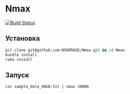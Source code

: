 # Nmax

[![Build Status](https://travis-ci.org/NIHERASE/Nmax.svg?branch=master)](https://travis-ci.org/NIHERASE/Nmax)

## Установка

```bash
git clone git@github.com:NIHERASE/Nmax.git && cd Nmax
bundle install
rake install
```

## Запуск

```bash
cat sample_data_40GB.txt | nmax 10000
```
